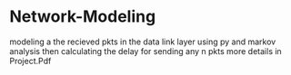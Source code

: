 # Network-Modeling
modeling a the recieved pkts in the data link layer using py and markov analysis then calculating the delay for sending any n pkts
more details in Project.Pdf
